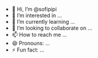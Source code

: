 - 👋 Hi, I’m @sofipipi
- 👀 I’m interested in ...
- 🌱 I’m currently learning ...
- 💞️ I’m looking to collaborate on ...
- 📫 How to reach me ...
- 😄 Pronouns: ...
- ⚡ Fun fact: ...

<!---
sofipipi/sofipipi is a ✨ special ✨ repository because its `README.md` (this file) appears on your GitHub profile.
You can click the Preview link to take a look at your changes.
--->

